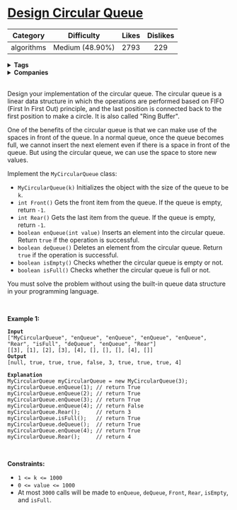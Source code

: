 # [Design Circular Queue](https://leetcode.com/problems/design-circular-queue/description/)

| Category | Difficulty | Likes | Dislikes |
| :------: | :--------: | :---: | :------: |
| algorithms | Medium (48.90%) | 2793 | 229 |

<details>
  <summary><strong>Tags</strong></summary>

  

</details>

<details>
  <summary><strong>Companies</strong></summary>

  

</details>
<br />

<p>Design your implementation of the circular queue. The circular queue is a linear data structure in which the operations are performed based on FIFO (First In First Out) principle, and the last position is connected back to the first position to make a circle. It is also called &quot;Ring Buffer&quot;.</p>

<p>One of the benefits of the circular queue is that we can make use of the spaces in front of the queue. In a normal queue, once the queue becomes full, we cannot insert the next element even if there is a space in front of the queue. But using the circular queue, we can use the space to store new values.</p>

<p>Implement the <code>MyCircularQueue</code> class:</p>

<ul>
  <li><code>MyCircularQueue(k)</code> Initializes the object with the size of the queue to be <code>k</code>.</li>
  <li><code>int Front()</code> Gets the front item from the queue. If the queue is empty, return <code>-1</code>.</li>
  <li><code>int Rear()</code> Gets the last item from the queue. If the queue is empty, return <code>-1</code>.</li>
  <li><code>boolean enQueue(int value)</code> Inserts an element into the circular queue. Return <code>true</code> if the operation is successful.</li>
  <li><code>boolean deQueue()</code> Deletes an element from the circular queue. Return <code>true</code> if the operation is successful.</li>
  <li><code>boolean isEmpty()</code> Checks whether the circular queue is empty or not.</li>
  <li><code>boolean isFull()</code> Checks whether the circular queue is full or not.</li>
</ul>

<p>You must solve the problem without using the built-in queue data structure in your programming language.&nbsp;</p>

<p>&nbsp;</p>
<p><strong>Example 1:</strong></p>

<pre><code><strong>Input</strong>
[&quot;MyCircularQueue&quot;, &quot;enQueue&quot;, &quot;enQueue&quot;, &quot;enQueue&quot;, &quot;enQueue&quot;, &quot;Rear&quot;, &quot;isFull&quot;, &quot;deQueue&quot;, &quot;enQueue&quot;, &quot;Rear&quot;]
[[3], [1], [2], [3], [4], [], [], [], [4], []]
<strong>Output</strong>
[null, true, true, true, false, 3, true, true, true, 4]

<strong>Explanation</strong>
MyCircularQueue myCircularQueue = new MyCircularQueue(3);
myCircularQueue.enQueue(1); // return True
myCircularQueue.enQueue(2); // return True
myCircularQueue.enQueue(3); // return True
myCircularQueue.enQueue(4); // return False
myCircularQueue.Rear();     // return 3
myCircularQueue.isFull();   // return True
myCircularQueue.deQueue();  // return True
myCircularQueue.enQueue(4); // return True
myCircularQueue.Rear();     // return 4</code></pre>

<p>&nbsp;</p>
<p><strong>Constraints:</strong></p>

<ul>
  <li><code>1 &lt;= k &lt;= 1000</code></li>
  <li><code>0 &lt;= value &lt;= 1000</code></li>
  <li>At most <code>3000</code> calls will be made to&nbsp;<code>enQueue</code>, <code>deQueue</code>,&nbsp;<code>Front</code>,&nbsp;<code>Rear</code>,&nbsp;<code>isEmpty</code>, and&nbsp;<code>isFull</code>.</li>
</ul>

